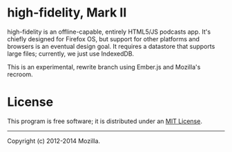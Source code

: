 # high-fidelity, Mark II

high-fidelity is an offline-capable, entirely HTML5/JS podcasts app. It's
chiefly designed for Firefox OS, but support for other platforms and browsers
is an eventual design goal. It requires a datastore that supports large files;
currently, we just use IndexedDB.

This is an experimental, rewrite branch using Ember.js and Mozilla's recroom.

# License #

This program is free software; it is distributed under an
[MIT License](http://github.com/mozilla/high-fidelity/blob/master/LICENSE.txt).

---

Copyright (c) 2012-2014 Mozilla.
